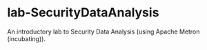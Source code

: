 # lab-SecurityDataAnalysis
An introductory lab to Security Data Analysis (using Apache Metron (incubating)).
